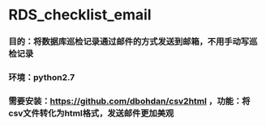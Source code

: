 # RDS_checklist_email
### 目的：将数据库巡检记录通过邮件的方式发送到邮箱，不用手动写巡检记录
### 环境：python2.7
### 需要安装：https://github.com/dbohdan/csv2html ，功能：将csv文件转化为html格式，发送邮件更加美观

